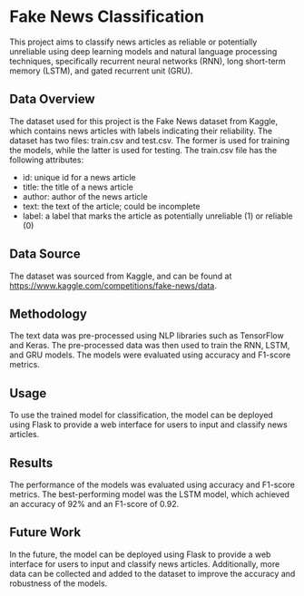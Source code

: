 # Fake News Classification

This project aims to classify news articles as reliable or potentially unreliable using deep learning models and natural language processing techniques, specifically recurrent neural networks (RNN), long short-term memory (LSTM), and gated recurrent unit (GRU).

## Data Overview
The dataset used for this project is the Fake News dataset from Kaggle, which contains news articles with labels indicating their reliability. The dataset has two files: train.csv and test.csv. The former is used for training the models, while the latter is used for testing. The train.csv file has the following attributes:

- id: unique id for a news article
- title: the title of a news article
- author: author of the news article
- text: the text of the article; could be incomplete
- label: a label that marks the article as potentially unreliable (1) or reliable (0)

## Data Source
The dataset was sourced from Kaggle, and can be found at https://www.kaggle.com/competitions/fake-news/data.

## Methodology
The text data was pre-processed using NLP libraries such as TensorFlow and Keras. The pre-processed data was then used to train the RNN, LSTM, and GRU models. The models were evaluated using accuracy and F1-score metrics.

## Usage
To use the trained model for classification, the model can be deployed using Flask to provide a web interface for users to input and classify news articles.

## Results
The performance of the models was evaluated using accuracy and F1-score metrics. The best-performing model was the LSTM model, which achieved an accuracy of 92% and an F1-score of 0.92.

## Future Work
In the future, the model can be deployed using Flask to provide a web interface for users to input and classify news articles. Additionally, more data can be collected and added to the dataset to improve the accuracy and robustness of the models.
